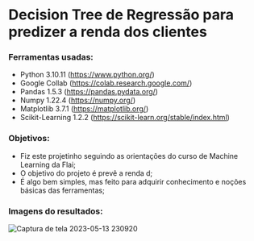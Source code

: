 # Decision Tree de Regressão para predizer a renda dos clientes

### Ferramentas usadas:

- Python 3.10.11 (https://www.python.org/)
- Google Collab (https://colab.research.google.com/)
- Pandas 1.5.3 (https://pandas.pydata.org/)
- Numpy 1.22.4 (https://numpy.org/)
- Matplotlib 3.7.1 (https://matplotlib.org/)
- Scikit-Learning 1.2.2 (https://scikit-learn.org/stable/index.html)

### Objetivos:
- Fiz este projetinho seguindo as orientações do curso de Machine Learning da Flai;
- O objetivo do projeto é prevê a renda d;
- É algo bem simples, mas feito para adquirir conhecimento e noções básicas das ferramentas;


### Imagens do resultados:

![Captura de tela 2023-05-13 230920](https://github.com/gabrielddrs/loja-varejista/assets/105561645/c7cad766-6944-4a8f-8dc4-dd1b8f3fb585)
